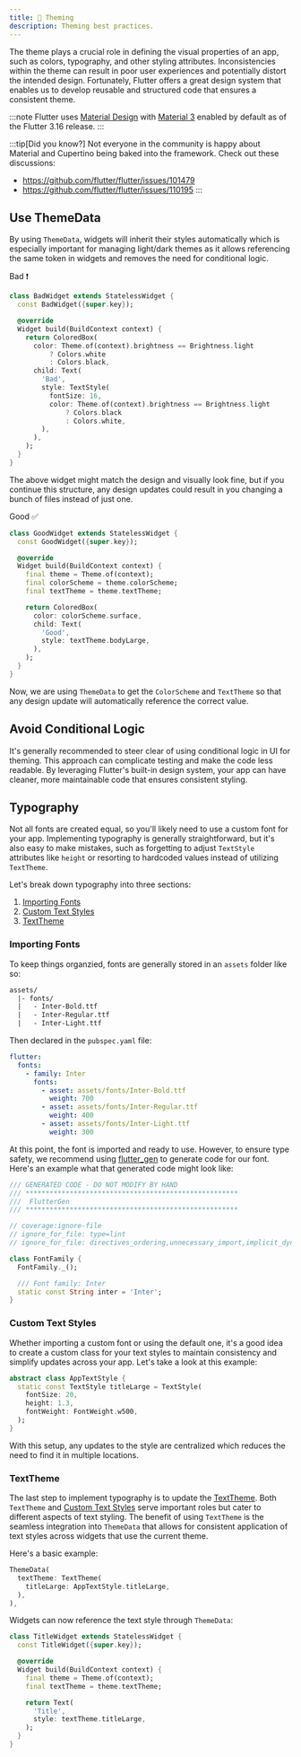 ```yaml
---
title: 🎨 Theming
description: Theming best practices.
---
```


The theme plays a crucial role in defining the visual properties of an app, such as colors, typography, and other styling attributes. Inconsistencies within the theme can result in poor user experiences and potentially distort the intended design. Fortunately, Flutter offers a great design system that enables us to develop reusable and structured code that ensures a consistent theme.

:::note
Flutter uses [Material Design](https://docs.flutter.dev/ui/design/material) with [Material 3](https://m3.material.io/develop/flutter) enabled by default as of the Flutter 3.16 release.
:::

:::tip[Did you know?]
Not everyone in the community is happy about Material and Cupertino being baked into the framework. Check out these discussions:

- https://github.com/flutter/flutter/issues/101479
- https://github.com/flutter/flutter/issues/110195
  :::

## Use ThemeData

By using `ThemeData`, widgets will inherit their styles automatically which is especially important for managing light/dark themes as it allows referencing the same token in widgets and removes the need for conditional logic.

Bad ❗️

```dart
class BadWidget extends StatelessWidget {
  const BadWidget({super.key});

  @override
  Widget build(BuildContext context) {
    return ColoredBox(
      color: Theme.of(context).brightness == Brightness.light
          ? Colors.white
          : Colors.black,
      child: Text(
        'Bad',
        style: TextStyle(
          fontSize: 16,
          color: Theme.of(context).brightness == Brightness.light
              ? Colors.black
              : Colors.white,
        ),
      ),
    );
  }
}
```

The above widget might match the design and visually look fine, but if you continue this structure, any design updates could result in you changing a bunch of files instead of just one.

Good ✅

```dart
class GoodWidget extends StatelessWidget {
  const GoodWidget({super.key});

  @override
  Widget build(BuildContext context) {
    final theme = Theme.of(context);
    final colorScheme = theme.colorScheme;
    final textTheme = theme.textTheme;

    return ColoredBox(
      color: colorScheme.surface,
      child: Text(
        'Good',
        style: textTheme.bodyLarge,
      ),
    );
  }
}
```

Now, we are using `ThemeData` to get the `ColorScheme` and `TextTheme` so that any design update will automatically reference the correct value.

## Avoid Conditional Logic

It's generally recommended to steer clear of using conditional logic in UI for theming. This approach can complicate testing and make the code less readable. By leveraging Flutter's built-in design system, your app can have cleaner, more maintainable code that ensures consistent styling.

## Typography

Not all fonts are created equal, so you'll likely need to use a custom font for your app. Implementing typography is generally straightforward, but it's also easy to make mistakes, such as forgetting to adjust `TextStyle` attributes like `height` or resorting to hardcoded values instead of utilizing `TextTheme`.

Let's break down typography into three sections:

1. [Importing Fonts](#importing-fonts)
2. [Custom Text Styles](#custom-text-styles)
3. [TextTheme](#text-theme)

### Importing Fonts

To keep things organzied, fonts are generally stored in an `assets` folder like so:

```txt
assets/
  |- fonts/
  |   - Inter-Bold.ttf
  |   - Inter-Regular.ttf
  |   - Inter-Light.ttf
```

Then declared in the `pubspec.yaml` file:

```yaml
flutter:
  fonts:
    - family: Inter
      fonts:
        - asset: assets/fonts/Inter-Bold.ttf
          weight: 700
        - asset: assets/fonts/Inter-Regular.ttf
          weight: 400
        - asset: assets/fonts/Inter-Light.ttf
          weight: 300
```

At this point, the font is imported and ready to use. However, to ensure type safety, we recommend using [flutter_gen](https://pub.dev/packages/flutter_gen) to generate code for our font. Here's an example what that generated code might look like:

```dart
/// GENERATED CODE - DO NOT MODIFY BY HAND
/// *****************************************************
///  FlutterGen
/// *****************************************************

// coverage:ignore-file
// ignore_for_file: type=lint
// ignore_for_file: directives_ordering,unnecessary_import,implicit_dynamic_list_literal,deprecated_member_use

class FontFamily {
  FontFamily._();

  /// Font family: Inter
  static const String inter = 'Inter';
}
```

### Custom Text Styles

Whether importing a custom font or using the default one, it's a good idea to create a custom class for your text styles to maintain consistency and simplify updates across your app. Let's take a look at this example:

```dart
abstract class AppTextStyle {
  static const TextStyle titleLarge = TextStyle(
    fontSize: 20,
    height: 1.3,
    fontWeight: FontWeight.w500,
  );
}
```

With this setup, any updates to the style are centralized which reduces the need to find it in multiple locations.

### TextTheme

The last step to implement typography is to update the [TextTheme](https://api.flutter.dev/flutter/material/TextTheme-class.html). Both `TextTheme` and [Custom Text Styles](#custom-text-styles) serve important roles but cater to different aspects of text styling. The benefit of using `TextTheme` is the seamless integration into `ThemeData` that allows for consistent application of text styles across widgets that use the current theme.

Here's a basic example:

```dart
ThemeData(
  textTheme: TextTheme(
    titleLarge: AppTextStyle.titleLarge,
  ),
),
```

Widgets can now reference the text style through `ThemeData`:

```dart
class TitleWidget extends StatelessWidget {
  const TitleWidget({super.key});

  @override
  Widget build(BuildContext context) {
    final theme = Theme.of(context);
    final textTheme = theme.textTheme;

    return Text(
      'Title',
      style: textTheme.titleLarge,
    );
  }
}
```
